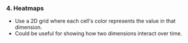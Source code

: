 ### 4. Heatmaps
- Use a 2D grid where each cell's color represents the value in that dimension.
- Could be useful for showing how two dimensions interact over time.

